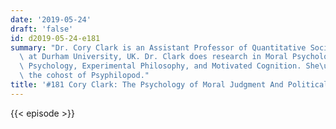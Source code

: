 ```yaml
---
date: '2019-05-24'
draft: 'false'
id: d2019-05-24-e181
summary: "Dr. Cory Clark is an Assistant Professor of Quantitative Social Psychology\
  \ at Durham University, UK. Dr. Clark does research in Moral Psychology, Political\
  \ Psychology, Experimental Philosophy, and Motivated Cognition. She\u2019s also\
  \ the cohost of Psyphilopod."
title: '#181 Cory Clark: The Psychology of Moral Judgment And Political Bias'
---
```

{{< episode >}}

